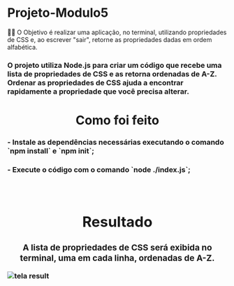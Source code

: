 # Projeto-Modulo5
👨‍💻 O Objetivo é realizar uma aplicação, no terminal, utilizando propriedades de CSS e, ao escrever "sair", retorne as propriedades dadas em ordem alfabética. 


<h3> O projeto utiliza Node.js para criar um código que recebe uma lista de propriedades de CSS e as retorna ordenadas de A-Z. Ordenar as propriedades de CSS ajuda a encontrar rapidamente a propriedade que você precisa alterar. </h3>

<div align= center>
<h1>Como foi feito</h1>
</div>

<h3> - Instale as dependências necessárias executando o comando `npm install` e `npm init`;</h3>
<h3> - Execute o código com o comando `node ./index.js`;<h3>
<h3 - Digite uma propriedade de CSS por linha. Para finalizar e exibir a lista ordenada, digite "SAIR";<h3>
<br>
<div align= center>
<h1>Resultado</h1>

</div>

<div align= center>
<h3>A lista de propriedades de CSS será exibida no terminal, uma em cada linha, ordenadas de A-Z.</h3>
</div>

![tela result](https://user-images.githubusercontent.com/112362301/216742549-25970dfc-ddc0-49ac-ac7d-a6e4ff5b14b2.png)
